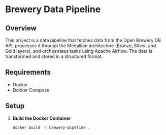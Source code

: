 # Brewery Data Pipeline

## Overview
This project is a data pipeline that fetches data from the Open Brewery DB API, processes it through the Medallion architecture (Bronze, Silver, and Gold layers), and orchestrates tasks using Apache Airflow. The data is transformed and stored in a structured format.

## Requirements
- Docker
- Docker Compose

## Setup

1. **Build the Docker Container**
   ```bash
   docker build -t brewery-pipeline .
